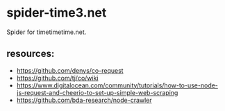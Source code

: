 # spider-time3.net
Spider for timetimetime.net.


## resources:
+ https://github.com/denys/co-request
+ https://github.com/tj/co/wiki
+ https://www.digitalocean.com/community/tutorials/how-to-use-node-js-request-and-cheerio-to-set-up-simple-web-scraping
+ https://github.com/bda-research/node-crawler
